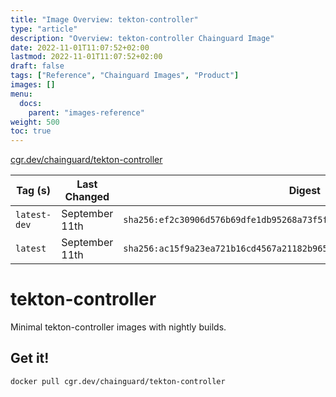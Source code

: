 ```yaml
---
title: "Image Overview: tekton-controller"
type: "article"
description: "Overview: tekton-controller Chainguard Image"
date: 2022-11-01T11:07:52+02:00
lastmod: 2022-11-01T11:07:52+02:00
draft: false
tags: ["Reference", "Chainguard Images", "Product"]
images: []
menu:
  docs:
    parent: "images-reference"
weight: 500
toc: true
---
```


[cgr.dev/chainguard/tekton-controller](https://github.com/chainguard-images/images/tree/main/images/tekton-controller)

| Tag (s)       | Last Changed   | Digest                                                                    |
|---------------|----------------|---------------------------------------------------------------------------|
|  `latest-dev` | September 11th | `sha256:ef2c30906d576b69dfe1db95268a73f5f8178c6eddb4a0f591b04ca41088590d` |
|  `latest`     | September 11th | `sha256:ac15f9a23ea721b16cd4567a21182b96538ed1de0068311d940d2818be0be77e` |

# tekton-controller

Minimal tekton-controller images with nightly builds.

## Get it!

```shell
docker pull cgr.dev/chainguard/tekton-controller
```
